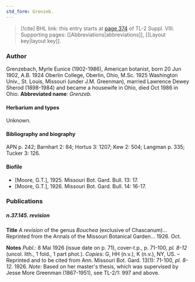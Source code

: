 ```yaml
---
std_form: Grenzeb.
---
```


> [!cite] BHL link: this entry starts at [page 374](https://www.biodiversitylibrary.org/page/33258852) of TL-2 Suppl. VIII.
> Supporting pages: [[Abbreviations|abbreviations]], [[Layout key|layout key]].

### Author

Grenzebach, Myrle Eunice (1902-1986), American botanist, born 20 Jun 1902, A.B. 1924 Oberlin College, Oberlin, Ohio, M.Sc. 1925 Washington Univ., St. Louis, Missouri (under J.M. Greenman), married Lawrence Dewey Sherod (1898-1984) and became a housewife in Ohio, died Oct 1986 in Ohio. 
**Abbreviated name**: *Grenzeb.*

#### Herbarium and types

Unknown.

#### Bibliography and biography

APN p. 242; Barnhart 2: 84; Hortus 3: 1207; Kew 2: 504; Langman p. 335; Tucker 3: 126.

#### Biofile

- \[Moore, G.T.\], 1925. Missouri Bot. Gard. Bull. 13: 17.
- \[Moore, G.T.\], 1926. Missouri Bot. Gard. Bull. 14: 16-17.

### Publications

##### n.37.145. revision

**Title**
A *revision* of the genus *Bouchea* (exclusive of Chascanum)... Reprinted from the Annals of the Missouri Botanical Garden... 1926. Oct.

**Notes**
*Publ*.: 8 Mai 1926 (issue date on p. 71), cover-t.p., p. 71-100, *pl. 8-12* (uncol. lith., 1 fold., 1 part phot.). *Copies*: G, HH (n.v.), K (n.v.), NY, US. – Reprinted and to be cited from Ann. Missouri Bot. Gard. 13(1): 71-100, *pl. 8-12.* 1926.
*Note*: Based on her master's thesis, which was supervised by Jesse More Greenman (1867-1951), see TL-2/1: 997 and above.


